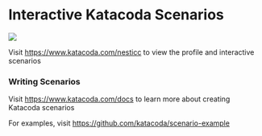 # Interactive Katacoda Scenarios

[![](http://shields.katacoda.com/katacoda/nesticc/count.svg)](https://www.katacoda.com/nesticc "Get your profile on Katacoda.com")

Visit https://www.katacoda.com/nesticc to view the profile and interactive scenarios

### Writing Scenarios
Visit https://www.katacoda.com/docs to learn more about creating Katacoda scenarios

For examples, visit https://github.com/katacoda/scenario-example
